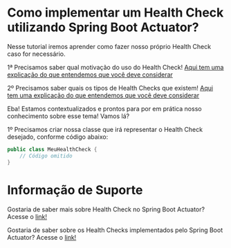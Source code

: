 # Como implementar um Health Check utilizando Spring Boot Actuator?

Nesse tutorial iremos aprender como fazer nosso próprio Health Check caso for necessário.

1ª Precisamos saber qual motivação do uso do Health Check! [Aqui tem uma explicação do que entendemos que você deve considerar](../informacao_procedural/healthcheck.md)

2º Precisamos saber quais os tipos de Health Checks que existem! [Aqui tem uma explicação do que entendemos que você deve considerar](../informacao_procedural/readiness_checks.md)

Eba! Estamos contextualizados e prontos para por em prática nosso conhecimento sobre esse tema! Vamos lá?

1º Precisamos criar nossa classe que irá representar o Health Check desejado, conforme código abaixo:

```java
public class MeuHealthCheck {
    // Código omitido
}

```

# Informação de Suporte

Gostaria de saber mais sobre Health Check no Spring Boot Actuator? Acesse o [link!](https://docs.spring.io/spring-boot/docs/current/reference/html/production-ready-features.html#writing-custom-healthindicators)

Gostaria de saber sobre os Health Checks implementados pelo Spring Boot Actuator? Acesse o [link!](https://docs.spring.io/spring-boot/docs/current/reference/html/production-ready-features.html#production-ready-health-indicators)